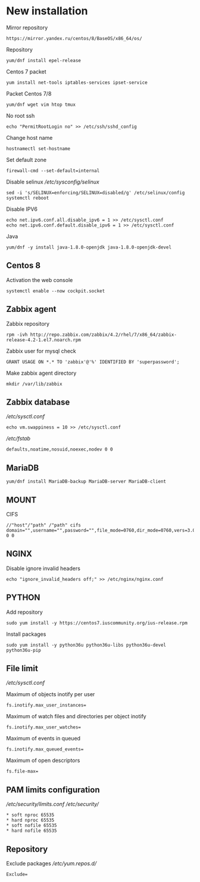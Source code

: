 # New installation
Mirror repository
```
https://mirror.yandex.ru/centos/8/BaseOS/x86_64/os/
```

Repository
```
yum/dnf install epel-release
```

Centos 7 packet
```
yum install net-tools iptables-services ipset-service
```

Packet Centos 7/8
```
yum/dnf wget vim htop tmux
```

No root ssh
```
echo "PermitRootLogin no" >> /etc/ssh/sshd_config
```

Change host name
```
hostnamectl set-hostname
```

Set default zone
```
firewall-cmd --set-default=internal
```

Disable selinux
_/etc/sysconfig/selinux_
```
sed -i 's/SELINUX=enforcing/SELINUX=disabled/g' /etc/selinux/config
systemctl reboot
```


Disable IPV6
```
echo net.ipv6.conf.all.disable_ipv6 = 1 >> /etc/sysctl.conf
echo net.ipv6.conf.default.disable_ipv6 = 1 >> /etc/sysctl.conf
```

Java
```
yum/dnf -y install java-1.8.0-openjdk java-1.8.0-openjdk-devel
```

## Centos 8
Activation the web console
```
systemctl enable --now cockpit.socket
```

## Zabbix agent

Zabbix repository
```
rpm -ivh http://repo.zabbix.com/zabbix/4.2/rhel/7/x86_64/zabbix-release-4.2-1.el7.noarch.rpm
```

Zabbix user for mysql check
```
GRANT USAGE ON *.* TO 'zabbix'@'%' IDENTIFIED BY 'superpassword';
```

Make zabbix agent directory
```
mkdir /var/lib/zabbix
```

## Zabbix database
_/etc/sysctl.conf_
```
echo vm.swappiness = 10 >> /etc/sysctl.conf
```

_/etc/fstab_
```
defaults,noatime,nosuid,noexec,nodev 0 0
```

## MariaDB
```
yum/dnf install MariaDB-backup MariaDB-server MariaDB-client
```

## MOUNT

CIFS
```
//"host"/"path" /"path" cifs domain="",username="",password="",file_mode=0760,dir_mode=0760,vers=3.0,gid="" 0 0
```

## NGINX

Disable ignore invalid headers
```
echo "ignore_invalid_headers off;" >> /etc/nginx/nginx.conf
```

## PYTHON

Add repository
```
sudo yum install -y https://centos7.iuscommunity.org/ius-release.rpm
```
Install packages
```
sudo yum install -y python36u python36u-libs python36u-devel python36u-pip
```

## File limit

_/etc/sysctl.conf_

Maximum of objects inotify per user
```
fs.inotify.max_user_instances=
```

Maximum of watch files and directories per object inotify
```
fs.inotify.max_user_watches=
```

Maximum of events in queued
```
fs.inotify.max_queued_events=
```

Maximum of open descriptors
```
fs.file-max=
```

## PAM limits configuration

_/etc/security/limits.conf_
_/etc/security/_
```
* soft nproc 65535
* hard nproc 65535
* soft nofile 65535
* hard nofile 65535
```

## Repository

Exclude packages
_/etc/yum.repos.d/_
```
Exclude=
```
